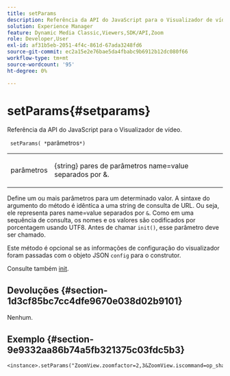 ```yaml
---
title: setParams
description: Referência da API do JavaScript para o Visualizador de vídeo.
solution: Experience Manager
feature: Dynamic Media Classic,Viewers,SDK/API,Zoom
role: Developer,User
exl-id: af31b5eb-2051-4f4c-861d-67ada3248fd6
source-git-commit: ec2a15e2e76bae5da4fbabc9b6912b12dc080f66
workflow-type: tm+mt
source-wordcount: '95'
ht-degree: 0%

---
```


# setParams{#setparams}

Referência da API do JavaScript para o Visualizador de vídeo.

` setParams( *`parâmetros`*)`

<table id="table_896DFF34A68A403DB93A6D597461A573"> 
 <tbody> 
  <tr> 
   <td colname="col1"> <p> <span class="codeph"> <span class="varname"> parâmetros</span> </span> </p> </td> 
   <td colname="col2"> <p> <span class="codeph"> {string}</span> pares de parâmetros name=value separados por <span class="codeph"> &amp;</span>. </p> </td> 
  </tr> 
 </tbody> 
</table>

Define um ou mais parâmetros para um determinado valor. A sintaxe do argumento do método é idêntica a uma string de consulta de URL. Ou seja, ele representa pares name=value separados por `&`. Como em uma sequência de consulta, os nomes e os valores são codificados por porcentagem usando UTF8. Antes de chamar `init()`, esse parâmetro deve ser chamado.

Este método é opcional se as informações de configuração do visualizador foram passadas com o objeto JSON `config` para o construtor.

Consulte também [init](../../../c-html5-s7-aem-asset-viewers/c-html5-20-zoom-viewer-about/c-html5-20-zoom-viewer-javascriptapiref/r-html5-zoom-viewer-20-javascriptapiref-init.md#reference-aee94dd92a28410784f7a1792e28683b).

## Devoluções {#section-1d3cf85bc7cc4dfe9670e038d02b9101}

Nenhum.

## Exemplo {#section-9e9332aa86b74a5fb321375c03fdc5b3}

```
<instance>.setParams("ZoomView.zoomfactor=2,3&ZoomView.iscommand=op_sharpen%3d1")
```
